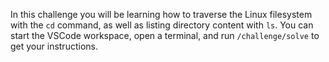 In this challenge you will be learning how to traverse the Linux filesystem with the `cd` command, as well as listing directory content with `ls`. You can start the VSCode workspace, open a terminal, and run `/challenge/solve` to get your instructions.
